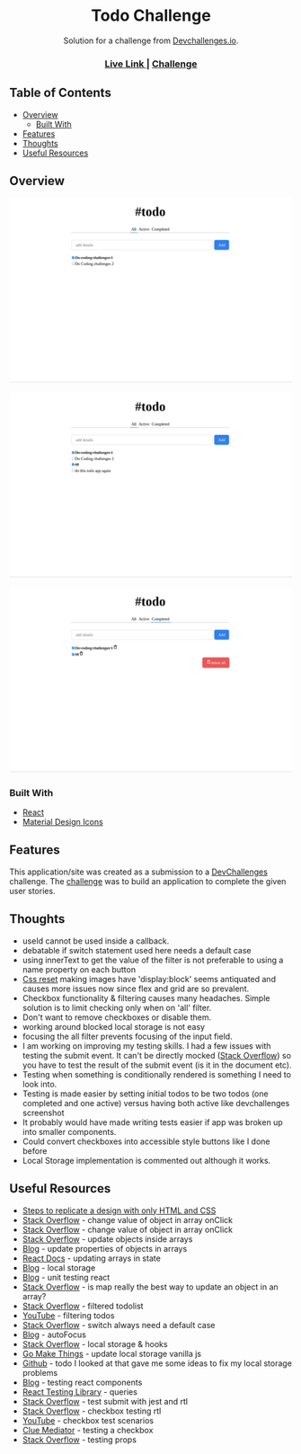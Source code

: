 <h1 align="center">Todo Challenge</h1>

<div align="center">
   Solution for a challenge from  <a href="http://devchallenges.io" target="_blank">Devchallenges.io</a>.
</div>

<div align="center">
  <h3>
    <a href="https://jdegand.github.io/todo-challenge">
      Live Link
    </a>
    <span> | </span>
    <a href="https://devchallenges.io/challenges/hH6PbOHBdPm6otzw2De5">
      Challenge
    </a>
  </h3>
</div>

## Table of Contents

- [Overview](#overview)
  - [Built With](#built-with)
- [Features](#features)
- [Thoughts](#thoughts)
- [Useful Resources](#useful-resources)

## Overview

![](todo-challenge-desktop-initial-load.png) 

![](todo-challenge-desktop-added-todos.png) 

![](todo-challenge-desktop-delete.png) 

### Built With

- [React](https://reactjs.org/)
- [Material Design Icons](https://materialdesignicons.com/)

## Features

This application/site was created as a submission to a [DevChallenges](https://devchallenges.io/challenges) challenge. The [challenge](https://devchallenges.io/challenges/hH6PbOHBdPm6otzw2De5) was to build an application to complete the given user stories.

## Thoughts 

- useId cannot be used inside a callback.  
- debatable if switch statement used here needs a default case
- using innerText to get the value of the filter is not preferable to using a name property on each button
- [Css reset](https://piccalil.li/blog/a-modern-css-reset/) making images have 'display:block' seems antiquated and causes more issues now since flex and grid are so prevalent.  
- Checkbox functionality & filtering causes many headaches.  Simple solution is to limit checking only when on 'all' filter. 
- Don't want to remove checkboxes or disable them. 
- working around blocked local storage is not easy
- focusing the all filter prevents focusing of the input field. 
- I am working on improving my testing skills.  I had a few issues with testing the submit event.  It can't be directly mocked ([Stack Overflow](https://stackoverflow.com/questions/66110028/how-to-test-button-that-call-submit-form-using-jest-and-react-testing-library)) so you have to test the result of the submit event (is it in the document etc).
- Testing when something is conditionally rendered is something I need to look into.
- Testing is made easier by setting initial todos to be two todos (one completed and one active) versus having both active like devchallenges screenshot
- It probably would have made writing tests easier if app was broken up into smaller components.  
- Could convert checkboxes into accessible style buttons like I done before
- Local Storage implementation is commented out although it works.  

## Useful Resources

- [Steps to replicate a design with only HTML and CSS](https://devchallenges-blogs.web.app/how-to-replicate-design/)
- [Stack Overflow](https://stackoverflow.com/questions/59269676/change-the-value-of-object-in-an-array-on-click-event) - change value of object in array onClick
- [Stack Overflow](https://stackoverflow.com/questions/66836514/how-to-change-values-in-array-of-objects-with-an-onclick) - change value of object in array onClick
- [Stack Overflow](https://stackoverflow.com/questions/35206125/how-can-i-find-and-update-values-in-an-array-of-objects/61304412#61304412) - update objects inside arrays
- [Blog](https://bobbyhadz.com/blog/javascript-update-property-of-object-in-array) - update properties of objects in arrays
- [React Docs](https://beta.reactjs.org/learn/updating-arrays-in-state) - updating arrays in state
- [Blog](https://felixgerschau.com/react-localstorage/) - local storage
- [Blog](https://felixgerschau.com/unit-testing-react-introduction/) - unit testing react
- [Stack Overflow](https://stackoverflow.com/questions/4689856/how-to-change-value-of-object-which-is-inside-an-array-using-javascript-or-jquer) - is map really the best way to update an object in an array?
- [Stack Overflow](https://stackoverflow.com/questions/59653951/how-do-i-output-the-filtered-todo-list-in-react-typescript) - filtered todolist
- [YouTube](https://www.youtube.com/watch?v=f39VThCJJZ8) - filtering todos
- [Stack Overflow](https://stackoverflow.com/questions/4649423/should-switch-statements-always-contain-a-default-clause) - switch always need a default case
- [Blog](https://blog.maisie.ink/react-ref-autofocus/) - autoFocus
- [Stack Overflow](https://stackoverflow.com/questions/60688411/assign-local-storage-to-react-state-react-hooks) - local storage & hooks
- [Go Make Things](https://gomakethings.com/how-to-update-localstorage-with-vanilla-javascript/) - update local storage vanilla js
- [Github](https://github.com/thapatechnical/reacttodo) - todo I looked at that gave me some ideas to fix my local storage problems
- [Blog](https://amourycodes.com/guides/a-simple-guide-to-getting-started-with-testing-your-react-components/71d7043798df4b9187730676ca6c4103) - testing react components
- [React Testing Library](https://testing-library.com/docs/queries/about/#queries) - queries
- [Stack Overflow](https://stackoverflow.com/questions/66110028/how-to-test-button-that-call-submit-form-using-jest-and-react-testing-library) - test submit with jest and rtl
- [Stack Overflow](https://stackoverflow.com/questions/55177928/how-do-you-check-a-checkbox-in-react-testing-library) - checkbox testing rtl
- [YouTube](https://www.youtube.com/watch?v=J5kGK2hn7Hw) - checkbox test scenarios
- [Clue Mediator](https://www.cluemediator.com/check-a-checkbox-using-react-testing-library#watc) - testing a checkbox
- [Stack Overflow](https://stackoverflow.com/questions/58623666/how-to-test-if-a-component-is-rendered-with-the-right-props-when-using-react-tes) - testing props
